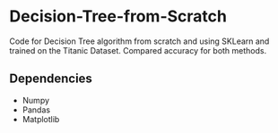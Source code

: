# Decision-Tree-from-Scratch

Code for Decision Tree algorithm from scratch and using SKLearn and trained on the Titanic Dataset. Compared accuracy for both methods.

## Dependencies ##

* Numpy
* Pandas
* Matplotlib
